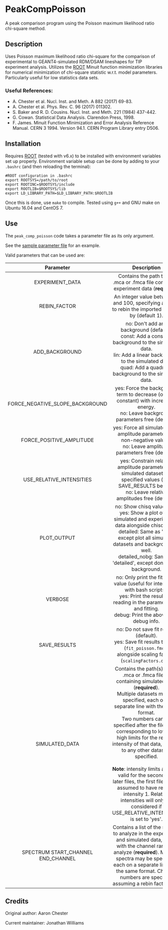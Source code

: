 # PeakCompPoisson

A peak comparison program using the Poisson maximum likelihood ratio chi-square method.

## Description

Uses Poisson maximum likelihood ratio chi-square for the comparison of experimental to GEANT4-simulated RDM/DSAM lineshapes for TIP experiment analysis. Utilizes the [ROOT](https://root.cern/) Minuit function minimization libraries for numerical minimization of chi-square statistic w.r.t. model parameters. Particularly useful for low statistics data sets.

### Useful References: 

* A. Chester et al. Nucl. Inst. and Meth. A 882 (2017) 69-83.
* A. Chester et al. Phys. Rev. C. 96 (2017) 011302.
* S. Baker and R. D. Cousins. Nucl. Inst. and Meth. 221 (1984) 437-442.
* G. Cowan. Statistical Data Analysis. Clarendon Press, 1998.
* F. James. Minuit Function Minimization and Error Analysis Reference Manual. CERN 3 1994. Version 94.1. CERN Program Library entry D506.

## Installation

Requires [ROOT](https://root.cern/) (tested with v6.x) to be installed with environment variables set up properly.  Environment variable setup can be done by adding to your `.bashrc` (and then reloading the terminal):

```
#ROOT configuration in .bashrc
export ROOTSYS=/path/to/root
export ROOTINC=$ROOTSYS/include
export ROOTLIB=$ROOTSYS/lib
export LD_LIBRARY_PATH=$LD_LIBRARY_PATH:$ROOTLIB
```

Once this is done, use `make` to compile.  Tested using `g++` and GNU make on Ubuntu 16.04 and CentOS 7.

## Use

The `peak_comp_poisson` code takes a parameter file as its only argument.

See the [sample parameter file](sample_parameters.dat) for an example.

Valid parameters that can be used are:

|**Parameter**|**Description**|
|:-----------:|:-------------:|
| EXPERIMENT_DATA | Contains the path to the .mca or .fmca file containing experiment data (**required**). |
| REBIN_FACTOR | An integer value between 1 and 100, specifying a factor to rebin the imported spectra by (default 1). |
| ADD_BACKGROUND | no: Don't add any background (default).<br>const: Add a constant background to the simulated data.<br>lin: Add a linear background to the simulated data.<br>quad: Add a quadratic background to the simulated data. |
| FORCE_NEGATIVE_SLOPE_BACKGROUND | yes: Force the background term to decrease (or stay constant) with increasing energy.<br>no: Leave background parameters free (default). |
| FORCE_POSITIVE_AMPLITUDE | yes: Force all simulated data amplitude parameters to non-negative values.<br>no: Leave amplitude parameters free (default). |
| USE_RELATIVE_INTENSITIES | yes: Constrain relative amplitude parameters of simulated datasets to specified values (see SAVE_RESULTS below).<br>no: Leave relative amplitudes free (default). |
| PLOT_OUTPUT | no: Show chisq value only.<br>yes: Show a plot of the simulated and experimental data alongside chisq stats.<br>detailed: Same as 'yes', except plot all simulated datasets and background as well.<br>detailed_nobg: Same as 'detailed', except don't show background. |
| VERBOSE | no: Only print the fit chisq value (useful for interfacing with bash scripts).<br>yes: Print the results of reading in the parameter file and fitting.<br>debug: Print the above plus debug info. |
| SAVE_RESULTS | no: Do not save fit results (default).<br>yes: Save fit results to a file (`fit_poisson.fmca`) alongside scaling factors (`scalingFactors.dat`). |
| SIMULATED_DATA | Contains the path(s) to the .mca or .fmca file(s) containing simulated data (**required**).<br>Multiple datasets may be specified, each on a separate line with the same format.<br>Two numbers can be specified after the filename, corresponding to low and high limits for the relative intensity of that data, relative to any other datasets specified.<br><br>**Note**: intensity limits are only valid for the second and later files, the first file will be assumed to have relative intensity 1.  Relative intensities will only be considered if USE_RELATIVE_INTENSITIES is set to 'yes'. |
| SPECTRUM  START_CHANNEL END_CHANNEL | Contains a list of the spectra to analyze in the experiment and simulated data, along with the channel range to analyze (**required**).  Multiple spectra may be specified, each on a separate line with the same format.    Channel numbers are specified assuming a rebin factor of 1. |


## Credits

Original author: Aaron Chester

Current maintainer: Jonathan Williams
